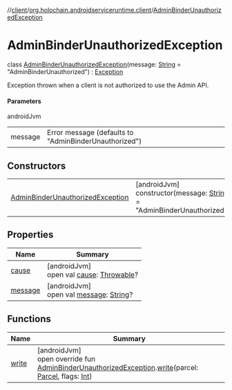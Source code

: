 //[client](../../../index.md)/[org.holochain.androidserviceruntime.client](../index.md)/[AdminBinderUnauthorizedException](index.md)

# AdminBinderUnauthorizedException

class [AdminBinderUnauthorizedException](index.md)(message: [String](https://kotlinlang.org/api/core/kotlin-stdlib/kotlin/-string/index.html) = &quot;AdminBinderUnauthorized&quot;) : [Exception](https://developer.android.com/reference/kotlin/java/lang/Exception.html)

Exception thrown when a client is not authorized to use the Admin API.

#### Parameters

androidJvm

| | |
|---|---|
| message | Error message (defaults to &quot;AdminBinderUnauthorized&quot;) |

## Constructors

| | |
|---|---|
| [AdminBinderUnauthorizedException](-admin-binder-unauthorized-exception.md) | [androidJvm]<br>constructor(message: [String](https://kotlinlang.org/api/core/kotlin-stdlib/kotlin/-string/index.html) = &quot;AdminBinderUnauthorized&quot;) |

## Properties

| Name | Summary |
|---|---|
| [cause](../-internal-exception/index.md#-654012527%2FProperties%2F275946699) | [androidJvm]<br>open val [cause](../-internal-exception/index.md#-654012527%2FProperties%2F275946699): [Throwable](https://kotlinlang.org/api/core/kotlin-stdlib/kotlin/-throwable/index.html)? |
| [message](../-internal-exception/index.md#1824300659%2FProperties%2F275946699) | [androidJvm]<br>open val [message](../-internal-exception/index.md#1824300659%2FProperties%2F275946699): [String](https://kotlinlang.org/api/core/kotlin-stdlib/kotlin/-string/index.html)? |

## Functions

| Name | Summary |
|---|---|
| [write](../-admin-binder-unauthorized-exception-parceler/write.md) | [androidJvm]<br>open override fun [AdminBinderUnauthorizedException](index.md).[write](../-admin-binder-unauthorized-exception-parceler/write.md)(parcel: [Parcel](https://developer.android.com/reference/kotlin/android/os/Parcel.html), flags: [Int](https://kotlinlang.org/api/core/kotlin-stdlib/kotlin/-int/index.html)) |